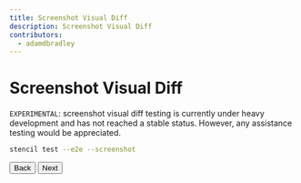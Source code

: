 ```yaml
---
title: Screenshot Visual Diff
description: Screenshot Visual Diff
contributors:
  - adamdbradley
---
```


# Screenshot Visual Diff

`EXPERIMENTAL`: screenshot visual diff testing is currently under heavy development and has not reached a stable status. However, any assistance testing would be appreciated.

```bash
stencil test --e2e --screenshot
```


<stencil-route-link url="/docs/e2e-testing" router="#router" custom="true">
  <button class="pull-left btn btn--secondary">
    Back
  </button>
</stencil-route-link>

<stencil-route-link url="/resources" custom="true">
  <button class="pull-right btn btn--primary">
    Next
  </button>
</stencil-route-link>
